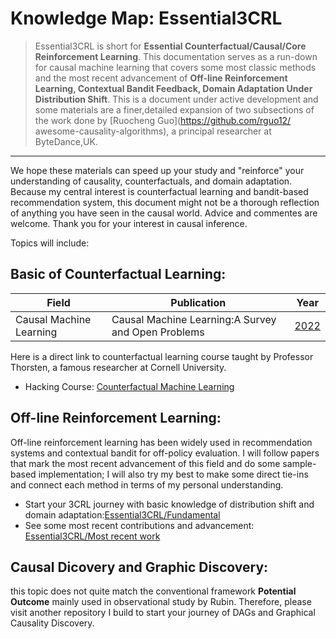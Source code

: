 # Knowledge Map: Essential3CRL

>Essential3CRL is short for **Essential Counterfactual/Causal/Core Reinforcement Learning**. This documentation serves as a run-down for causal machine learning that covers some most classic methods and the most recent advancement of **Off-line Reinforcement Learning, Contextual Bandit Feedback, Domain Adaptation Under Distribution Shift**. This is a document under active development and some materials are a finer,detailed expansion of two subsections of the work done by [Ruocheng Guo](https://github.com/rguo12/
awesome-causality-algorithms), a principal researcher at ByteDance,UK. 

<hr>

We hope these materials can speed up your study and "reinforce" your understanding of causality, counterfactuals, and domain adaptation. Because my central interest is counterfactual learning and bandit-based recommendation system, this document might not be a thorough reflection of anything you have seen in the causal world. Advice and commentes are welcome. Thank you for your interest in causal inference.

Topics will include:

## Basic of Counterfactual Learning:

|   Field     | Publication   | Year          |
|-------------| ------------- | ------------- |
|Causal Machine Learning|Causal Machine Learning:A Survey and Open Problems|[2022](https://arxiv.org/pdf/2206.15475.pdf)|

Here is a direct link to counterfactual learning course taught by Professor Thorsten, a famous researcher at Cornell University.

- Hacking Course: [Counterfactual Machine Learning](https://github.com/GostabMath/EssentialsCausalLearning/tree/main/Counterfactual%20Machine%20Learning/Lectures)


## Off-line Reinforcement Learning:

Off-line reinforcement learning has been widely used in recommendation systems and contextual bandit for off-policy evaluation. I will follow papers that mark the most recent advancement of this field and do some sample-based implementation; I will also try my best to make some direct tie-ins and connect each method in terms of my personal understanding.

- Start your 3CRL journey with basic knowledge of distribution shift and domain adaptation:[Essential3CRL/Fundamental](https://github.com/GostabMath/Essential3CRL/tree/main/Fundamental)
- See some most recent contributions and advancement: [Essential3CRL/Most recent work](https://github.com/GostabMath/Essential3CRL/tree/main/Most%20recent%20work)

## Causal Dicovery and Graphic Discovery:

this topic does not quite match the conventional framework **Potential Outcome** mainly used in observational study by Rubin. Therefore, please visit another repository I build to start your journey of DAGs and Graphical Causality Discovery.

